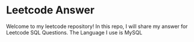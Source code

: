 # Leetcode Answer

Welcome to my leetcode repository! In this repo, I will share my answer for Leetcode SQL Questions. The Language I use is MySQL 
